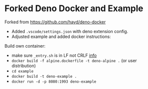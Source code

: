 # Forked Deno Docker and Example

Forked from <https://github.com/hayd/deno-docker>

- Added `.vscode/settings.json` with deno extension config.
- Adjusted example and added docker instructions:

Build own container:

- make sure `_entry.sh` is in LF not CRLF [info](https://stackoverflow.com/questions/51508150/standard-init-linux-go190-exec-user-process-caused-no-such-file-or-directory)
- `docker build -f alpine.dockerfile -t deno-alpine .` (or user distribution)
- `cd example`
- `docker build -t deno-example .`
- `docker run -d -p 8080:1993 deno-example`
